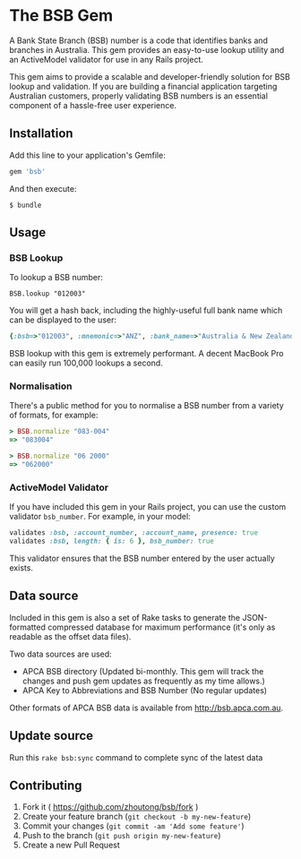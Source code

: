 # The BSB Gem

A Bank State Branch (BSB) number is a code that identifies banks and branches in Australia. This gem provides an easy-to-use lookup utility and an ActiveModel validator for use in any Rails project.

This gem aims to provide a scalable and developer-friendly solution for BSB lookup and validation. If you are building a financial application targeting Australian customers, properly validating BSB numbers is an essential component of a hassle-free user experience.

## Installation

Add this line to your application's Gemfile:

```ruby
gem 'bsb'
```

And then execute:

    $ bundle

## Usage

### BSB Lookup

To lookup a BSB number:

```
BSB.lookup "012003"
```

You will get a hash back, including the highly-useful full bank name which can be displayed to the user:

```ruby
{:bsb=>"012003", :mnemonic=>"ANZ", :bank_name=>"Australia & New Zealand Banking Group Limited", :branch=>"115 Pitt St Sydney", :address=>"115 Pitt St", :suburb=>"Sydney", :state=>"NSW", :postcode=>"2000", :flags=>{:paper=>true, :electronic=>true, :high_value=>true}}
```

BSB lookup with this gem is extremely performant. A decent MacBook Pro can easily run 100,000 lookups a second.

### Normalisation

There's a public method for you to normalise a BSB number from a variety of formats, for example:

```ruby
> BSB.normalize "083-004"
=> "083004"

> BSB.normalize "06 2000"
=> "062000"
```

### ActiveModel Validator

If you have included this gem in your Rails project, you can use the custom validator `bsb_number`. For example, in your model:

```ruby
validates :bsb, :account_number, :account_name, presence: true
validates :bsb, length: { is: 6 }, bsb_number: true
```

This validator ensures that the BSB number entered by the user actually exists.

## Data source

Included in this gem is also a set of Rake tasks to generate the JSON-formatted compressed database for maximum performance (it's only as readable as the offset data files).

Two data sources are used:

* APCA BSB directory (Updated bi-monthly. This gem will track the changes and push gem updates as frequently as my time allows.)
* APCA Key to Abbreviations and BSB Number (No regular updates)

Other formats of APCA BSB data is available from http://bsb.apca.com.au.

## Update source

Run this `rake bsb:sync` command to complete sync of the latest data

## Contributing

1. Fork it ( https://github.com/zhoutong/bsb/fork )
2. Create your feature branch (`git checkout -b my-new-feature`)
3. Commit your changes (`git commit -am 'Add some feature'`)
4. Push to the branch (`git push origin my-new-feature`)
5. Create a new Pull Request

